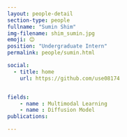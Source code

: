 ```yaml
---
layout: people-detail
section-type: people
fullname: "Sumin Shim"
img-filename: shim_sumin.jpg
emoji: 😊
position: "Undergraduate Intern"
permalink: people/sumin.html

social:
  - title: home
    url: https://github.com/use08174


fields:
    - name : Multimodal Learning
    - name : Diffusion Model
publications:

---
```


